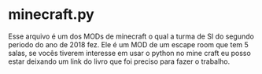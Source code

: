 # minecraft.py

Esse arquivo é um dos MODs de minecraft o qual a turma de SI do segundo periodo do ano de 2018 fez.
Ele é um MOD de um escape room que tem 5 salas, se vocês tiverem interesse em usar o python no mine
craft eu posso estar deixando um link do livro que foi preciso para fazer o trabalho.